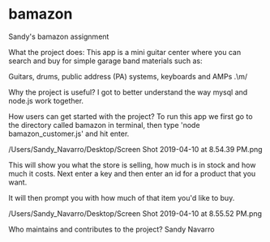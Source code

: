 # bamazon
Sandy's bamazon assignment


What the project does:
This app is a mini guitar center where you can search and buy for simple garage band materials such as:

Guitars, drums, public address (PA) systems, keyboards and AMPs .\m/ 


Why the project is useful?
I got to better understand the way mysql and node.js work together. 

How users can get started with the project?
To run this app we first go to the directory  called bamazon in terminal, then type 'node bamazon_customer.js' and hit enter. 

/Users/Sandy_Navarro/Desktop/Screen Shot 2019-04-10 at 8.54.39 PM.png

This will show you what the store is selling, how much is in stock and how much it costs. Next enter a key and then enter an id for a product that you want. 

It will then prompt you with how much of that item you'd like to buy.

/Users/Sandy_Navarro/Desktop/Screen Shot 2019-04-10 at 8.55.52 PM.png


Who maintains and contributes to the project?
Sandy Navarro